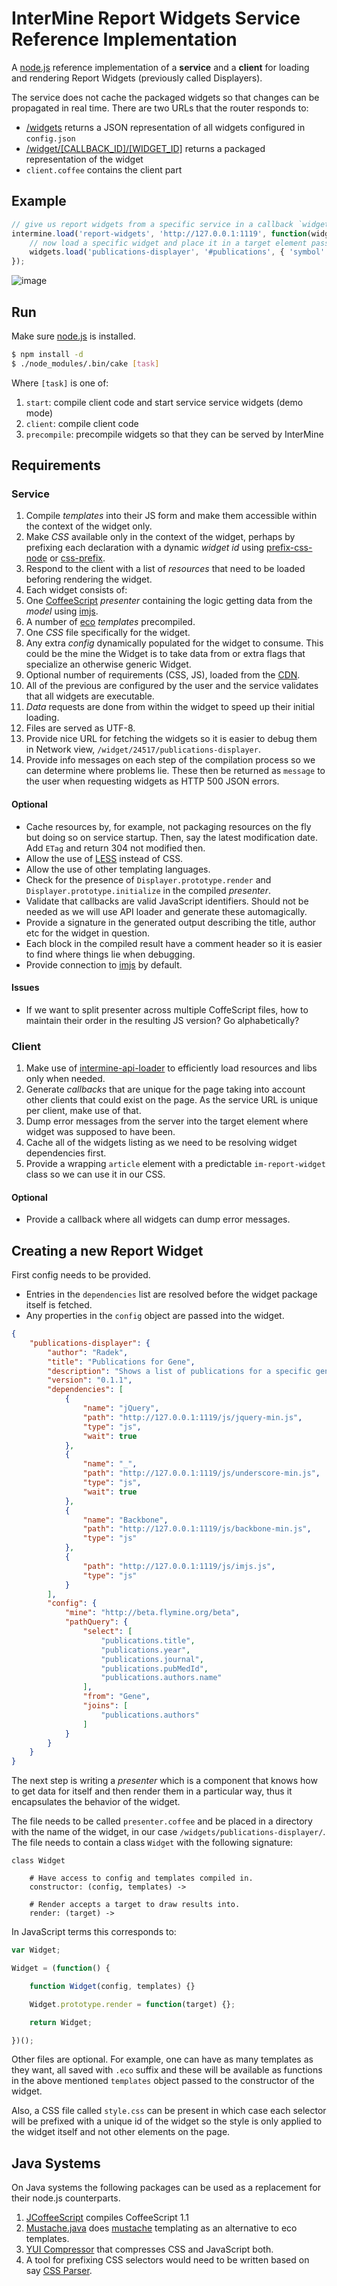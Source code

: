 # InterMine Report Widgets Service Reference Implementation

A [node.js](http://nodejs.org/) reference implementation of a **service** and a **client** for loading and rendering Report Widgets (previously called Displayers).

The service does not cache the packaged widgets so that changes can be propagated in real time. There are two URLs that the router responds to:

* [/widgets](/widgets) returns a JSON representation of all widgets configured in `config.json`
* [/widget/[CALLBACK_ID]/[WIDGET_ID]](/widget/[CALLBACK_ID]/[WIDGET_ID) returns a packaged representation of the widget
* `client.coffee` contains the client part

## Example

```javascript
// give us report widgets from a specific service in a callback `widgets`
intermine.load('report-widgets', 'http://127.0.0.1:1119', function(widgets) {
    // now load a specific widget and place it in a target element passing it extra config.
    widgets.load('publications-displayer', '#publications', { 'symbol': 'zen' });
});
```
![image](https://github.com/radekstepan/intermine-report-widgets/raw/master/example.png)

## Run

Make sure [node.js](https://github.com/joyent/node/wiki/Installation) is installed.

```bash
$ npm install -d
$ ./node_modules/.bin/cake [task]
```

Where `[task]` is one of:

1. `start`: compile client code and start service service widgets (demo mode)
1. `client`: compile client code
1. `precompile`: precompile widgets so that they can be served by InterMine

## Requirements

### Service

1. Compile *templates* into their JS form and make them accessible within the context of the widget only.
2. Make *CSS* available only in the context of the widget, perhaps by prefixing each declaration with a dynamic *widget id* using [prefix-css-node](https://github.com/radekstepan/prefix-css-node) or [css-prefix](https://github.com/substack/css-prefix).
3. Respond to the client with a list of *resources* that need to be loaded beforing rendering the widget.
4. Each widget consists of:
  1. One [CoffeeScript](http://coffeescript.org/) *presenter* containing the logic getting data from the *model* using [imjs](https://github.com/alexkalderimis/imjs).
  2. A number of [eco](https://github.com/sstephenson/eco/) *templates* precompiled.
  3. One *CSS* file specifically for the widget.
  4. Any extra *config* dynamically populated for the widget to consume. This could be the mine the Widget is to take data from or extra flags that specialize an otherwise generic Widget.
  5. Optional number of requirements (CSS, JS), loaded from the [CDN](https://github.com/intermine/CDN).
5. All of the previous are configured by the user and the service validates that all widgets are executable.
6. *Data* requests are done from within the widget to speed up their initial loading.
7. Files are served as UTF-8.
8. Provide nice URL for fetching the widgets so it is easier to debug them in Network view, `/widget/24517/publications-displayer`.
9. Provide info messages on each step of the compilation process so we can determine where problems lie. These then be returned as `message` to the user when requesting widgets as HTTP 500 JSON errors.

#### Optional

* Cache resources by, for example, not packaging resources on the fly but doing so on service startup. Then, say the latest modification date. Add `ETag` and return 304 not modified then.
* Allow the use of [LESS](http://lesscss.org/) instead of CSS.
* Allow the use of other templating languages.
* Check for the presence of `Displayer.prototype.render` and `Displayer.prototype.initialize` in the compiled *presenter*.
* Validate that callbacks are valid JavaScript identifiers. Should not be needed as we will use API loader and generate these automagically.
* Provide a signature in the generated output describing the title, author etc for the widget in question.
* Each block in the compiled result have a comment header so it is easier to find where things lie when debugging.
* Provide connection to [imjs](https://github.com/alexkalderimis/imjs) by default.

#### Issues

* If we want to split presenter across multiple CoffeScript files, how to maintain their order in the resulting JS version? Go alphabetically?

### Client

1. Make use of [intermine-api-loader](https://github.com/radekstepan/intermine-api-loader) to efficiently load resources and libs only when needed.
2. Generate *callbacks* that are unique for the page taking into account other clients that could exist on the page. As the service URL is unique per client, make use of that.
3. Dump error messages from the server into the target element where widget was supposed to have been.
4. Cache all of the widgets listing as we need to be resolving widget dependencies first.
5. Provide a wrapping `article` element with a predictable `im-report-widget` class so we can use it in our CSS.

#### Optional

* Provide a callback where all widgets can dump error messages.

## Creating a new Report Widget

First config needs to be provided.

* Entries in the `dependencies` list are resolved before the widget package itself is fetched.
* Any properties in the `config` object are passed into the widget.

```json
{
    "publications-displayer": {
        "author": "Radek",
        "title": "Publications for Gene",
        "description": "Shows a list of publications for a specific gene",
        "version": "0.1.1",
        "dependencies": [
            {
                "name": "jQuery",
                "path": "http://127.0.0.1:1119/js/jquery-min.js",
                "type": "js",
                "wait": true
            },
            {
                "name": "_",
                "path": "http://127.0.0.1:1119/js/underscore-min.js",
                "type": "js",
                "wait": true
            },
            {
                "name": "Backbone",
                "path": "http://127.0.0.1:1119/js/backbone-min.js",
                "type": "js"
            },
            {
                "path": "http://127.0.0.1:1119/js/imjs.js",
                "type": "js"
            }
        ],
        "config": {
            "mine": "http://beta.flymine.org/beta",
            "pathQuery": {
                "select": [
                    "publications.title",
                    "publications.year",
                    "publications.journal",
                    "publications.pubMedId",
                    "publications.authors.name"
                ],
                "from": "Gene",
                "joins": [
                    "publications.authors"
                ]
            }
        }
    }
}
```

The next step is writing a *presenter* which is a component that knows how to get data for itself and then render them in a particular way, thus it encapsulates the behavior of the widget.

The file needs to be called `presenter.coffee` and be placed in a directory with the name of the widget, in our case `/widgets/publications-displayer/`. The file needs to contain a class `Widget` with the following signature:

```coffee-script
class Widget

    # Have access to config and templates compiled in.
    constructor: (config, templates) ->

    # Render accepts a target to draw results into.
    render: (target) ->
```

In JavaScript terms this corresponds to:

```javascript
var Widget;

Widget = (function() {

    function Widget(config, templates) {}

    Widget.prototype.render = function(target) {};

    return Widget;

})();
```

Other files are optional. For example, one can have as many templates as they want, all saved with `.eco` suffix and these will be available as functions in the above mentioned `templates` object passed to the constructor of the widget.

Also, a CSS file called `style.css` can be present in which case each selector will be prefixed with a unique id of the widget so the style is only applied to the widget itself and not other elements on the page.

## Java Systems

On Java systems the following packages can be used as a replacement for their node.js counterparts.

1. [JCoffeeScript](https://github.com/yeungda/jcoffeescript) compiles CoffeeScript 1.1
2. [Mustache.java](https://github.com/spullara/mustache.java/) does [mustache](http://mustache.github.com/mustache.5.html) templating as an alternative to eco templates.
3. [YUI Compressor](http://developer.yahoo.com/yui/compressor/) that compresses CSS and JavaScript both.
4. A tool for prefixing CSS selectors would need to be written based on say [CSS Parser](http://cssparser.sourceforge.net/).